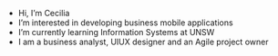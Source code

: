 - Hi, I’m Cecilia
- I’m interested in developing business mobile applications
- I’m currently learning Information Systems at UNSW
- I am a business analyst, UIUX designer and an Agile project owner

<!---
z5254939/z5254939 is a ✨ special ✨ repository because its `README.md` (this file) appears on your GitHub profile.
You can click the Preview link to take a look at your changes.
--->
